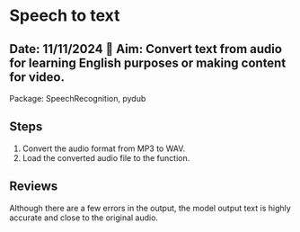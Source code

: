 # Speech to text
**Date: 11/11/2024**
🎯 Aim: Convert text from audio for learning English purposes or making content for video.
---
Package: SpeechRecognition, pydub

## Steps
1. Convert the audio format from MP3 to WAV.
2. Load the converted audio file to the function.

## Reviews
Although there are a few errors in the output, the model output text is highly accurate and close to the original audio.
